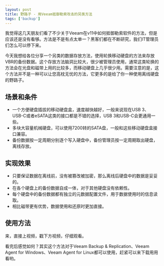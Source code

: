 ```yaml
---
layout: post
title: 野路子 - 用Veeam抵御勒索攻击的另类方法
tags: ['backup']
---
```


我觉得这几天朋友们看了不少关于Veeam在v11中如何抵御勒索软件的方法，但是应该还是没有看够。方法是不是有点太单一？黑客们都在不断研究，我们IT管理员们怎么可以停下来。

今天我想给各位分享一个另类的数据存放方法，使用轮换移动硬盘的方法来存放VBR的备份数据。这个存放方法脑洞比较大，很少被管理员使用，通常这类轮换的方法会在光盘和磁带上用的比较多，而移动硬盘上几乎很少用。需要注意的是，这个方法并不是一种可以让您高枕无忧的方法，它更多的是给了你一种使用离线硬盘的野路子。

## 场景和条件

- 一个方便硬盘插拔的移动硬盘盒，速度越快越好，一般来说现在USB 3、USB-C或者eSATA这类的接口都是不错的选择，USB 3和USB-C会更通用一些。
- 多块大容量机械硬盘，可以使用7200转的SATA盘，一般和这些移动硬盘盒接口兼容。
- 备份数据按一定周期分别逐个写入硬盘中，备份管理员按一定周期取出硬盘，离线存放。

## 实现效果

- 只要保证数据在离线前，没有被篡改被加密，那么离线后硬盘中的数据是妥妥的。
- 在各个硬盘上的备份数据自成一体，对于其他硬盘没有依赖性。
- 每个硬盘中的备份数据都有独立的元数据配置文件，用于数据使用时的信息读取。
- 相比磁带更有优势，数据使用和还原时更加直接。

## 使用方法

来，直接上视频，戳下方视频，仔细观看。



看完后感觉如何？其实这个方法对于Veeam Backup & Replication、Veeam Agent for Windows、Veeam Agent for Linux都可以使用，赶紧可以来下载用用看哟。
